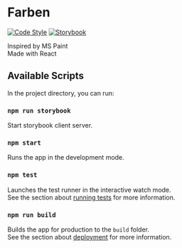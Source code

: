 # Farben

[![Code Style](https://img.shields.io/badge/Code%20Style-Prettier-%23ff69b4.svg)](https://prettier.io/) [![Storybook](https://cdn.jsdelivr.net/gh/storybooks/brand@master/badge/badge-storybook.svg)](https://storybook.js.org/)

Inspired by MS Paint<br>
Made with React

## Available Scripts

In the project directory, you can run:

### `npm run storybook`

Start storybook client server.<br>

### `npm start`

Runs the app in the development mode.<br>

### `npm test`

Launches the test runner in the interactive watch mode.<br>
See the section about [running tests](https://facebook.github.io/create-react-app/docs/running-tests) for more information.

### `npm run build`

Builds the app for production to the `build` folder.<br>
See the section about [deployment](https://facebook.github.io/create-react-app/docs/deployment) for more information.
